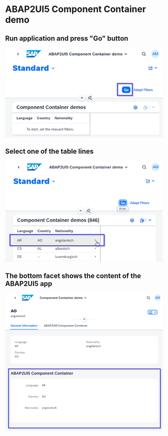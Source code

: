 # ABAP2UI5 Component Container demo

## Run application and press "Go" button
![z2ui51](./img/abap2ui5_comp_cont1.png)

## Select one of the table lines
![z2ui52](./img/abap2ui5_comp_cont2.png)

## The bottom facet shows the content of the ABAP2UI5 app
![z2ui53](./img/abap2ui5_comp_cont3.png)

